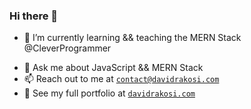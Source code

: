 ### Hi there 👋


<!-- **drakosi99/drakosi99** is a ✨ _special_ ✨ repository because its `README.md` (this file) appears on your GitHub profile. -->

<!-- Here are some ideas to get you started: -->

<!-- - 🔭 I’m currently working on ... -->
- 🌱 I’m currently learning && teaching the MERN Stack @CleverProgrammer
<!-- - 👯 I’m looking to collaborate on any JavaScript Project -->
- 💬 Ask me about JavaScript && MERN Stack
- 📫 Reach out to me at [`contact@davidrakosi.com`](mailto:david@davidrakosi.com)
- 💼 See my full portfolio at [`davidrakosi.com`](https://davidrakosi.com)
<!-- - 🤔 I’m looking for help with ... -->
<!-- - 😄 Pronouns: ...
- ⚡ Fun fact: ... -->

